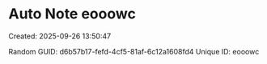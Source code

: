 ﻿# Auto Note eooowc
Created: 2025-09-26 13:50:47

Random GUID: d6b57b17-fefd-4cf5-81af-6c12a1608fd4
Unique ID: eooowc
